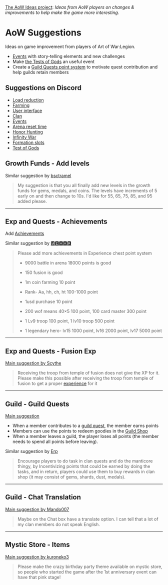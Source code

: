 [The AoW Ideas project](https://github.com/nefarious-kitsune/aow.ideas):
*Ideas from AoW players on changes & improvements to help make the game more interesting.*

# AoW Suggestions

Ideas on game improvement from players of Art of War:Legion.

* [Events](events/) with story-telling elements and new challenges
* Make [the Tests of Gods](modes/tests-of-gods) an useful event
* Create a [Guild Quests point system](quests/guild-quests) to motivate quest contribution and help guilds retain members

## Suggestions on Discord

* [Load reduction](suggestions-load-reduction)
* [Farming](suggestions-farming)
* [User interface](suggestions-ui)
* [Clan](suggestions-guild)
* [Events](suggestions-events)
* [Arena reset time](suggestions-arena-reset)
* [Honor Hunting](suggestions-hh)
* [Infinity War](suggestions-iw)
* [Formation slots](suggestions-slots)
* [Test of Gods](suggestions-tog)

## Growth Funds - Add levels

Similar suggestion by
[bsctramel](https://discord.com/channels/658594298983350293/659077000027308104/932293759994052619)

> My suggestion is that you all finally add new levels in the growth funds for
> gems, medals, and coins. The levels have increments of 5 early on and then
> change to 10s. I'd like for 55, 65, 75, 85, and 95 added please.

----

## Exp and Quests - Achievements

Add [Achievements](quests/achievements)

Similar suggestion by
[🅼🅴🅷🅰🆁](https://discord.com/channels/658594298983350293/659077000027308104/930855434926063716)

> Please add more achievements in Experience chest point system
> 
> - 9000 battle in arena 18000 points is good
> - 150 fusion is good
> 
> - 1m coin farming 10 point
> - Rank- Aa, hh, ch, ht 100-1000 point
> - 1usd purchase 10 point
> - 200 wof means 40×5 100 point, 100 card master 300 point
> - 1 Lv9 troop 100 point, 1 lv10 troop 500 point
> - 1 legendary hero- lv15 1000 point, lv16 2000 point, lv17 5000 point

----

## Exp and Quests - Fusion Exp

[Main suggestion by Scythe](https://discord.com/channels/658594298983350293/659077000027308104/930804063484903465)

> Receiving the troop from temple of fusion does not give the XP for it.
> Please make this possible after receiving the troop from temple of
> fusion to get a proper [experience](quests/exp-quests) for it

----

## Guild - Guild Quests

[Main suggestion](https://discord.com/channels/658594298983350293/659077000027308104/930748378122440704)

* When a member contributes to a [guild quest](quests/guild-quests), the member earns points
* Members can use the points to redeem goodies in the [Guild Shop](shop/guild-shop)
* When a member leaves a guild, the player loses all points (the member needs to spend all points before leaving).

Similar suggestion by
[Erp](https://discord.com/channels/658594298983350293/659077000027308104/931922004754452500)
> Encourage players to do task in clan quests and do the manticore thingy,
> by Incentivizing points that could be earned by doing the tasks, and in
> return, players could use them to buy rewards in clan shop (it may
> consist of gems, shards, dust, medals).

----

## Guild - Chat Translation

[Main suggestion by Mando007](https://discord.com/channels/658594298983350293/659077000027308104/931205666645880852)

> Maybe on the Chat box have a translate option.
> I can tell that a lot of my clan members do not speak English.

----

## Mystic Store - Items

[Main suggestion by kuroneko3](https://discord.com/channels/658594298983350293/659077000027308104/930747849539452969)
> Please make the crazy birthday party theme available on mystic store,
> so people who started the game after the 1st anniversary event can have
> that pink stage!